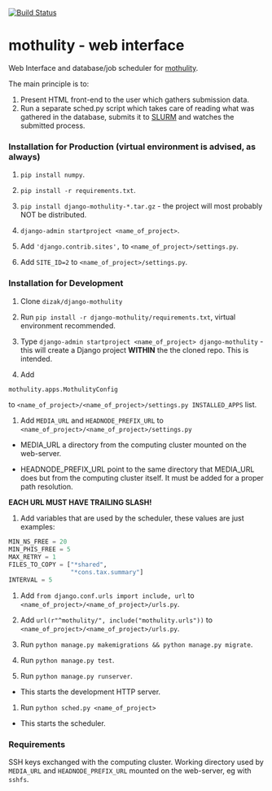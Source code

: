 [![Build Status](https://travis-ci.org/dizak/django-mothulity.svg?branch=master)](https://travis-ci.org/dizak/django-mothulity)

# mothulity - web interface

Web Interface and database/job scheduler for [mothulity](https://github.com/dizak/mothulity).

The main principle is to:
1. Present HTML front-end to the user which gathers submission data.
2. Run a separate sched.py script which takes care of reading what was gathered in the database, submits it to [SLURM](https://slurm.schedmd.com/) and watches the submitted process.

### Installation for Production (virtual environment is advised, as always)

1. ```pip install numpy```.

1. ```pip install -r requirements.txt```.

1. ```pip install django-mothulity-*.tar.gz``` - the project will most probably NOT be distributed.

1. ```django-admin startproject <name_of_project>```.

1. Add ```'django.contrib.sites',``` to ```<name_of_project>/settings.py```.

1. Add ```SITE_ID=2``` to ```<name_of_project>/settings.py```.

### Installation for Development


1. Clone ```dizak/django-mothulity```

1. Run ```pip install -r django-mothulity/requirements.txt```, virtual environment recommended.

1. Type ```django-admin startproject <name_of_project> django-mothulity``` - this will create a Django project **WITHIN** the the cloned repo. This is intended.

1. Add
```python
mothulity.apps.MothulityConfig
```
to ```<name_of_project>/<name_of_project>/settings.py INSTALLED_APPS``` list.

1. Add  ```MEDIA_URL``` and ```HEADNODE_PREFIX_URL``` to ```<name_of_project>/<name_of_project>/settings.py```

  - MEDIA_URL a directory from the computing cluster mounted on the web-server.

  - HEADNODE_PREFIX_URL point to the same directory that MEDIA_URL does but from the computing cluster itself. It must be added for a proper path resolution.

  **EACH URL MUST HAVE TRAILING SLASH!**

1. Add variables that are used by the scheduler, these values are just examples:

```python
MIN_NS_FREE = 20
MIN_PHIS_FREE = 5
MAX_RETRY = 1
FILES_TO_COPY = ["*shared",
                 "*cons.tax.summary"]
INTERVAL = 5
```

1. Add ```from django.conf.urls import include, url``` to ```<name_of_project>/<name_of_project>/urls.py```.

1. Add ```url(r"^mothulity/", include("mothulity.urls"))``` to ```<name_of_project>/<name_of_project>/urls.py```.

1. Run ```python manage.py makemigrations && python manage.py migrate```.

1. Run ```python manage.py test```.

1. Run ```python manage.py runserver```.

  - This starts the development HTTP server.

1. Run ```python sched.py <name_of_project>```

  - This starts the scheduler.

### Requirements

SSH keys exchanged with the computing cluster.
Working directory used by ```MEDIA_URL``` and ```HEADNODE_PREFIX_URL``` mounted on the web-server, eg
with ```sshfs```.
